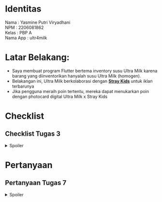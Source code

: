# Identitas
Nama                : Yasmine Putri Viryadhani<br>
NPM                 : 2206081862<br>
Kelas               : PBP A<br>
Nama App            : ultr4milk<br>

# Latar Belakang:
- Saya membuat program Flutter bertema inventory susu Ultra Milk karena barang yang diinventorikan hanyalah susu Ultra Milk (homogen).
- Belakangan ini, Ultra Milk berkolaborasi dengan [**Stray Kids**](https://en.wikipedia.org/wiki/Stray_Kids) untuk iklan terbarunya
- Jika pengguna meraih poin tertentu, mereka dapat menukarkan poin dengan photocard digital Ultra Milk x Stray Kids

# Checklist
## Checklist Tugas 3
<details>
<summary>Spoiler</summary>

## ✅ Membuat sebuah program Flutter baru dengan tema inventory seperti tugas-tugas sebelumnya.
- Setelah setup dan instalasi Flutter, kita membuat program Flutter dengan cara:
    ```
    flutter create ultr4milk
    cd ultr4milk
    ```
- Untuk menjalankan app, kita jalankan <code>flutter run</code> di Terminal

## ✅ Membuat tiga tombol sederhana dengan ikon dan teks untuk Lihat Item, Tambah Item, dan Logout
- Saya membuat empat tombol, yaitu Purchase, Add Item (Tambah Item), Logout, dan Inventory (Lihat Item)

## ✅ Memunculkan Snackbar dengan tulisan "Kamu telah menekan tombol XXX"
</details>

# Pertanyaan
## Pertanyaan Tugas 7
<details>
<summary>Spoiler</summary>

### 1. Apa itu Django <code>UserCreationForm</code>, dan jelaskan apa kelebihan dan kekurangannya?
<details>
<summary>Show Answer</summary>

- <code>UserCreationForm</code> adalah import bawaan yang berfungsi untuk memudahkan pembuatan formulir pendaftaran user dalam suatu aplikasi web.
- Kelebihan:
    - <code>UserCreationForm</code> memudahkan pengguna baru untuk mendaftar sebagai user di website yang kita buat tanpa harus membuat kode dari awal.
    - Kita juga dapat mengkustomisasi label dari form yang kita buat dengan membuat forms yang dilengkapi dengan impor <code>UserCreationForm</code> sehingga tidak mengikuti format default yang disediakan Django
- Kekurangan:
    - Field-field dalam <code>UserCreationForm</code> secara default hanya terdiri atas username, password, dan konfirmasi password. Jika user ingin menambahkan field-field lain, maka mereka harus membuat kustomisasi form.
    - <code>UserCreationForm</code> tidak langsung terhubung ke user, sehingga kita harus menghubungkan model-model dalam app dengan user secara manual
</details>

### 2. Apa perbedaan antara autentikasi dan otorisasi dalam konteks Django, dan mengapa keduanya penting?
<details>

- Authentication (AuthN) adalah suatu proses memastikan dan memverifikasi user bahwa mereka benar-benar dirinya. Biasanya di dalam proses ini dilakukan pengecekan atribut user dengan database aplikasi. Jika atribut user cocok dengan data yang ada di database, user tersebut dikatakan telah terautentikasi.
- Authorization (AuthZ) adalah proses menentukan apa yang seorang user boleh lakukan dalam aplikasi. Biasanya proses ini berupa pemberian *roles*, *groups*, *permissions*, dll yang menunjukkan apa yang user tersebut bisa lakukan.
- Authentication dan Authorization dibutuhkan untuk keamanan aset data dalam app. Tanpa keduanya, data dalam app kita akan rentan pada kebocoran data serta pembobolan akses data.
<summary>Show Answer</summary>
</details>

### 3. Apa itu cookies dalam konteks aplikasi web, dan bagaimana Django menggunakan cookies untuk mengelola data sesi pengguna?
<details>
<summary>Show Answer</summary>

- Cookies adalah secuil informasi yang disimpan di browser milik klien.
- Cookies digunakan untuk menyimpan data di dalam suatu file secara permanen atau dalam jangka waktu tertentu.
- Cookies memiliki batas waktu dan akan hilang jika kadaluwarsa.
- Django menyediakan metode bawaan untuk meng-*set* dan *fetch* cookie:
    - Method <code>set_cookie()</code> digunakan untuk meng-*set* cookie
    - Method <code>get()</code> digunakan untuk mendapatkan cookie
    - Array <code>request.COOKIES['key']</code> digunakan untuk mendapatkan value dari cookie
</details>

### 4. Apakah penggunaan cookies aman secara default dalam pengembangan web, atau apakah ada risiko potensial yang harus diwaspadai?
<details>
<summary>Show Answer</summary>

- Beberapa cookies lebih *secure* dari cookies lainnya.
- Secara default, cookies terkoneksi dengan <code>http</code>.
- Dalam beberapa kasus, kita perlu menggunakan <code>https</code> untuk mengirim cookie
- Untuk mengindari kebocoran data cookies, kita harus meng-*set* setting <code>SESSION_COOKIE_SECURE</code> dan <code>CSRF_COOKIE_SECURE</code> ke <code>True</code>
</details>

### 5. Jelaskan bagaimana cara kamu mengimplementasikan checklist di atas secara step-by-step (bukan hanya sekadar mengikuti tutorial).
Baca bagian [Checklist Tugas 4](#checklist-tugas-4) di atas
</details>